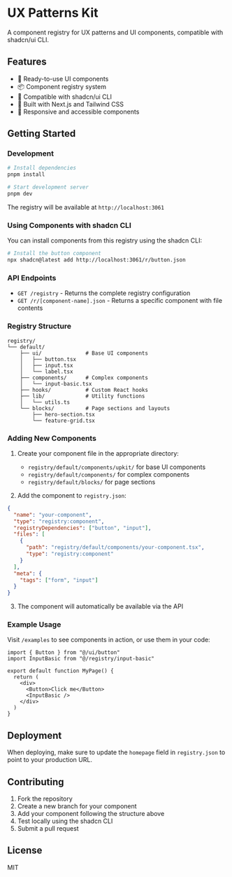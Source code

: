 # UX Patterns Kit

A component registry for UX patterns and UI components, compatible with shadcn/ui CLI.

## Features

- 🎨 Ready-to-use UI components
- 📦 Component registry system
- 🔧 Compatible with shadcn/ui CLI
- 🚀 Built with Next.js and Tailwind CSS
- 📱 Responsive and accessible components

## Getting Started

### Development

```bash
# Install dependencies
pnpm install

# Start development server
pnpm dev
```

The registry will be available at `http://localhost:3061`

### Using Components with shadcn CLI

You can install components from this registry using the shadcn CLI:

```bash
# Install the button component
npx shadcn@latest add http://localhost:3061/r/button.json
```

### API Endpoints

- `GET /registry` - Returns the complete registry configuration
- `GET /r/[component-name].json` - Returns a specific component with file contents

### Registry Structure

```
registry/
└── default/
    ├── ui/              # Base UI components
    │   ├── button.tsx
    │   ├── input.tsx
    │   └── label.tsx
    ├── components/      # Complex components
    │   └── input-basic.tsx
    ├── hooks/           # Custom React hooks
    ├── lib/             # Utility functions
    │   └── utils.ts
    └── blocks/          # Page sections and layouts
        ├── hero-section.tsx
        └── feature-grid.tsx
```

### Adding New Components

1. Create your component file in the appropriate directory:
   - `registry/default/components/upkit/` for base UI components
   - `registry/default/components/` for complex components
   - `registry/default/blocks/` for page sections

2. Add the component to `registry.json`:

```json
{
  "name": "your-component",
  "type": "registry:component",
  "registryDependencies": ["button", "input"],
  "files": [
    {
      "path": "registry/default/components/your-component.tsx",
      "type": "registry:component"
    }
  ],
  "meta": {
    "tags": ["form", "input"]
  }
}
```

3. The component will automatically be available via the API

### Example Usage

Visit `/examples` to see components in action, or use them in your code:

```tsx
import { Button } from "@/ui/button"
import InputBasic from "@/registry/input-basic"

export default function MyPage() {
  return (
    <div>
      <Button>Click me</Button>
      <InputBasic />
    </div>
  )
}
```

## Deployment

When deploying, make sure to update the `homepage` field in `registry.json` to point to your production URL.

## Contributing

1. Fork the repository
2. Create a new branch for your component
3. Add your component following the structure above
4. Test locally using the shadcn CLI
5. Submit a pull request

## License

MIT
